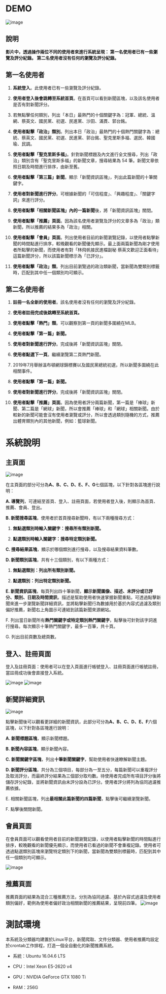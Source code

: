 # DEMO

![image](https://github.com/Cheng-Yi-Ting/ETSearch/blob/master/demo-images/操作影片.gif)

## 說明

**影片中，透過操作兩位不同的使用者來進行系統呈現：
第一名使用者已有一些瀏覽及評分紀錄。
第二名使用者沒有任何的瀏覽及評分紀錄。**

## 第一名使用者

1. **系統登入**。此使用者已有一些瀏覽及評分紀錄。

2. **使用者登入後會跳轉至系統首頁**。在首頁可以看到新聞區塊，以及該名使用者是否有對新聞評分。

3. 若無點擊任何類別，列出「本日」最熱門的十個關鍵字為：冠軍、總統、溫網、蔡英文、國民黨、初選、民進黨、沙田、滿貫、郭台銘。

4. **使用者點擊「政治」類別**。列出本日「政治」最熱門的十個熱門關鍵字為：總統、蔡英文、國民黨、初選、民進黨、郭台銘、聖克里斯多福、選民、韓國瑜、民調。

5. **使用者點擊「聖克里斯多福」**。針對新聞標題及內文進行全文搜尋，列出「政治」類別含有「聖克里斯多福」的新聞文章，搜尋結果為 54 筆。新聞文章依照日期及時間進行排序，由新至舊。

6. **使用者點擊「第三篇」新聞**。顯示「新聞資訊區塊」，列出此篇新聞的十筆關鍵字。

7. **使用者對新聞進行評分**。可根據新聞的「可信程度」、「興趣程度」、「關鍵字詞」來進行評分。

8. **使用者點擊「相關新聞區塊」內的一篇新聞**後，將「新聞資訊區塊」關閉。

9. **使用者點擊「推薦」頁面**。因為該名使用者瀏覽及評分的文章多為「政治」類新聞，所以推薦的結果多為「政治」相關。

10. **使用者點擊「會員」頁面**。列出使用者目前的新聞瀏覽記錄，以使用者點擊新聞的時間點進行排序，較晚觀看的新聞優先顯示。最上面兩篇新聞為剛才使用者所點擊的新聞，而使用者有對「林飛帆接民進檔副秘 蔡英文歡迎正面看待」這篇新聞評分，所以該篇新聞標示為「已評分」。

11. **使用者點擊「政治」類**。列出目前瀏覽過的政治類新聞，當新聞為雙類別標籤時，匹配到其中任一個類別均可顯示。

## 第二名使用者

1. **註冊一名全新的使用者**。該名使用者沒有任何的瀏覽及評分紀錄。

2. **使用者註冊完成後跳轉至系統首頁。**

3. **使用者點擊「熱門」類**。可以觀察到第一頁的新聞多圍繞在MLB。

4. **使用者點擊「第一篇」新聞。**

5. **使用者對新聞進行評分**。完成後將「新聞資訊區塊」關閉。

6. **使用者點選下一頁**。繼續瀏覽第二頁熱門新聞。

7. 2019年7月舉辦溫布頓網球錦標賽以及國民黨總統初選，所以新聞多圍繞在此相關事件。

8. **使用者點擊「第一篇」新聞。**

9. **使用者對新聞進行評分**。完成後將「新聞資訊區塊」關閉。

10. **使用者點擊「推薦」頁面**。因為使用者評分兩篇新聞，第一篇是「棒球」新聞、第二篇是「網球」新聞，所以會推薦「棒球」和「網球」相關新聞。由於較新的新聞可能會沒有使用者瀏覽或評分，所以會透過類別隨機的方式，推薦出體育類別內的其他新聞，例如：籃球新聞。

# 系統說明

## 主頁面

![image](https://github.com/Cheng-Yi-Ting/ETSearch/blob/master/demo-images/1.png)

在主頁面的部分可分為**A、B、C、D、E、F、G**七個區塊，以下針對各區塊進行說明：

**A.  導覽列**，可連結至首頁、登入、註冊頁面，若使用者登入後，則顯示為首頁、推薦、會員、登出。

**B.  新聞搜尋區塊**，使用者於首頁搜尋新聞時，有以下兩種搜尋方式：

1. **無點選類別時輸入關鍵字：搜尋所有類別新聞。**

2. **點選類別時輸入關鍵字：搜尋特定類別新聞。**

**C.  搜尋結果區塊**，顯示於哪個類別進行搜尋，以及搜尋結果資料筆數。

**D.  新聞類別區塊**，共有十三個類別，有以下兩種方式：

1. **無點選類別：列出所有類別新聞。**

2. **點選類別：列出特定類別新聞。**

**E.  新聞資訊區塊**，每頁列出四十筆新聞，**顯示新聞圖像、描述、未評分或已評分、類別、日期及時間資訊**，描述是幫助使用者快速掌握新聞重點，可透過點擊新聞來進一步瀏覽新聞詳細資訊，並將點擊新聞行為數據用於基於內容式過濾及類別偏好推薦，新聞右上角圖示可連結到該篇新聞來源網站。

F. 列出當日新聞所有**熱門關鍵字或特定類別熱門關鍵字**，點擊後可針對該字詞進行搜尋。每次顯示十筆熱門關鍵字，最多一百筆，共十頁。

G. 列出目前頁數及總頁數。

## 登入、註冊頁面

登入及註冊頁面：使用者可以在登入頁面進行帳號登入、註冊頁面進行帳號註冊，當註冊成功後會直接登入系統。

![image](https://github.com/Cheng-Yi-Ting/ETSearch/blob/master/demo-images/2.png)
![image](https://github.com/Cheng-Yi-Ting/ETSearch/blob/master/demo-images/3.png)

## 新聞詳細資訊

![image](https://github.com/Cheng-Yi-Ting/ETSearch/blob/master/demo-images/4.png)

點擊新聞後可以觀看更詳細的新聞資訊，此部分可分為**A、B、C、D、E、F**六個區塊，以下針對各區塊進行說明：

**A.  新聞標題區塊**，顯示新聞標題。

**B.  新聞內容區塊**，顯示新聞內容。

**C.  新聞關鍵字區塊**，列出**十筆新聞關鍵字**，幫助使用者快速瞭解新聞主題。

**D.  新聞評分區塊**，共分為三個項目，每部分為一至五分，每篇新聞可以重複評分及取消評分，而最終評分結果為三個部分取均數。待使用者完成所有項目評分後將儲存評分紀錄，並將新聞資訊由未評分設為已評分。使用者評分將列為協同過濾推薦依據。

E.  相關新聞區塊，列出**最相關此篇新聞的四篇新聞**，點擊後可繼續瀏覽新聞。

F. 點擊後關閉新聞。

## 會員頁面

在會員頁面可以觀看使用者目前的新聞瀏覽記錄，以使用者點擊新聞的時間點進行排序，較晚觀看的新聞優先顯示，而使用者已看過的新聞不會重複記錄。使用者可透過點選類別區塊來瀏覽特定類別下的新聞，當新聞為雙類別標籤時，匹配到其中任一個類別均可顯示。

![image](https://github.com/Cheng-Yi-Ting/ETSearch/blob/master/demo-images/5.png)

## 推薦頁面

推薦頁面的結果為混合三種推薦方法，分別為協同過濾、基於內容式過濾及使用者類別偏好，範例為使用者偏好政治相關新聞的推薦結果，呈現前四筆。
![image](https://github.com/Cheng-Yi-Ting/ETSearch/blob/master/demo-images/6.png)

# 測試環境

本系統及分類器均建置於Linux平台，新聞爬取、文件分類器、使用者推薦均設定於crontab工作排程，打造一個全自動化的新聞推薦系統。

- 系統：Ubuntu 16.04.6 LTS

- CPU：Intel Xeon E5-2620 v4

- GPU：NVIDIA GeForce GTX 1080 Ti

- RAM：256G
